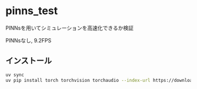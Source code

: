 # pinns_test
PINNsを用いてシミュレーションを高速化できるか検証

PINNsなし, 9.2FPS

## インストール
```bash
uv sync
uv pip install torch torchvision torchaudio --index-url https://download.pytorch.org/whl/cu128
```